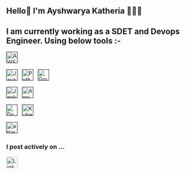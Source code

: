 ## Hello👋 I'm Ayshwarya Katheria 👨🏻‍💻
## I am currently working as a SDET and Devops Engineer. Using below tools :-


<!-- Cloud Technologies -->
<a href="" target="_blank" title="AWS" rel="noreferrer"><img src="https://www.vectorlogo.zone/logos/amazon_aws/amazon_aws-icon.svg" alt="AWS" width="30" height="30"/></a>&nbsp;&nbsp;

<!-- Programming Languages -->
<a href="" target="_blank" title="Java" rel="noreferrer"><img src="https://www.vectorlogo.zone/logos/java/java-icon.svg" alt="Java" width="30" height="30"/></a>&nbsp;&nbsp;
<a href="" target="_blank" title="Python" rel="noreferrer"><img src="https://www.vectorlogo.zone/logos/python/python-icon.svg" alt="Python" width="30" height="30"/></a>&nbsp;&nbsp;
<a href="" target="_blank" title="Groovy" rel="noreferrer"><img src="https://www.vectorlogo.zone/logos/groovy-lang/groovy-lang-icon.svg" alt="Groovy" width="30" height="30"/></a>&nbsp;&nbsp;



<!-- CI/CD and Configuration Management -->
<a href="" target="_blank" title="Jenkins" rel="noreferrer"><img src="https://www.vectorlogo.zone/logos/jenkins/jenkins-icon.svg" alt="Jenkins" width="30" height="30"/></a>&nbsp;&nbsp;
<a href="" target="_blank" title="Ansible" rel="noreferrer"><img src="https://www.vectorlogo.zone/logos/ansible/ansible-icon.svg" alt="Ansible" width="30" height="30"/></a>&nbsp;&nbsp;

<!-- Containerization and Orchestration -->
<a href="" target="_blank" title="Docker" rel="noreferrer"><img src="https://www.vectorlogo.zone/logos/docker/docker-icon.svg" alt="Docker" width="30" height="30"/></a>&nbsp;&nbsp;
<a href="" target="_blank" title="Kubernetes" rel="noreferrer"><img src="https://www.vectorlogo.zone/logos/kubernetes/kubernetes-icon.svg" alt="Kubernetes" width="30" height="30"/></a>&nbsp;&nbsp;

<a href="" target="_blank" title="Jira" rel="noreferrer"><img src="https://www.vectorlogo.zone/logos/atlassian_jira/atlassian_jira-icon.svg" alt="atlassian_jira" width="30" height="30"/></a>&nbsp;&nbsp;


### I post actively on ...

<a href="https://www.linkedin.com/in/ayshwarya-katheria-348a26144/" title="Ayshwarya-Katheria-SDET" target="_blank" rel="noreferrer"><img src="https://www.vectorlogo.zone/logos/linkedin/linkedin-tile.svg" alt="LinkedIn" width="30" height="30"/></a>&nbsp;&nbsp;
